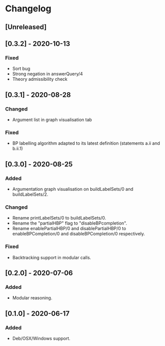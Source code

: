 # Changelog

## [Unreleased]

## [0.3.2] - 2020-10-13
### Fixed
- Sort bug
- Strong negation in answerQuery/4
- Theory admissibility check


## [0.3.1] - 2020-08-28
### Changed
- Argument list in graph visualisation tab
### Fixed
- BP labelling algorithm adapted to its latest definition (statements a.ii and b.ii.1)

## [0.3.0] - 2020-08-25
### Added
- Argumentation graph visualisation on buildLabelSets/0 and buildLabelSets/2.
### Changed
- Rename printLabelSets/0 to buildLabelSets/0.
- Rename the "partialHBP" flag to "disableBPcompletion".
- Rename enablePartialHBP/0 and disablePartialHBP/0 to enableBPCompletion/0 and disableBPCompletion/0 respectively.
### Fixed
- Backtracking support in modular calls.

## [0.2.0] - 2020-07-06
### Added
- Modular reasoning.

## [0.1.0] - 2020-06-17
### Added
- Deb/OSX/Windows support.

